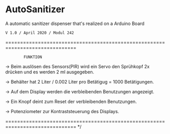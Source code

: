 # AutoSanitizer
A automatic sanitizer dispenser that's realized on a Arduino Board

    V 1.0 / April 2020 / Modul 242                           

==============================================================================

			FUNKTION

 ->	Beim auslösen des Sensors(PIR) wird ein Servo den Sprühkopf 2x drücken
	und es werden 2 ml ausgegeben.

 ->	Behälter hat 2 Liter / 0.002 Liter pro Betätigug = 1000 Betätigungen.
 
 ->	Auf dem Display werden die verbleibenden Benutzungen angezeigt.
 
 ->	Ein Knopf deint zum Reset der verbleibenden Benutzungen.
 
 ->	Potenziometer zur Kontraststeuerung des Displays.
 
 
==============================================================================
*/
